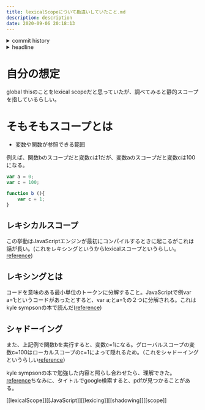 ```yaml
---
title: lexicalScopeについて勘違いしていたこと.md
description: description
date: 2020-09-06 20:18:13
---
```

<!-- history area start -->
<details><summary>commit history</summary><div><ol>
<li>2020/09/05 16:22:58 fba124f</li>
<li>2020/09/05 14:56:02 c6be393</li>
</ol></div></details>
<!-- history area end -->
<!-- toc area start -->
<details><summary>headline</summary><div>
<!-- START doctoc generated TOC please keep comment here to allow auto update -->
<!-- DON'T EDIT THIS SECTION, INSTEAD RE-RUN doctoc TO UPDATE -->


- [自分の想定](#%E8%87%AA%E5%88%86%E3%81%AE%E6%83%B3%E5%AE%9A)
- [そもそもスコープとは](#%E3%81%9D%E3%82%82%E3%81%9D%E3%82%82%E3%82%B9%E3%82%B3%E3%83%BC%E3%83%97%E3%81%A8%E3%81%AF)
  - [レキシカルスコープ](#%E3%83%AC%E3%82%AD%E3%82%B7%E3%82%AB%E3%83%AB%E3%82%B9%E3%82%B3%E3%83%BC%E3%83%97)
  - [レキシングとは](#%E3%83%AC%E3%82%AD%E3%82%B7%E3%83%B3%E3%82%B0%E3%81%A8%E3%81%AF)
  - [シャドーイング](#%E3%82%B7%E3%83%A3%E3%83%89%E3%83%BC%E3%82%A4%E3%83%B3%E3%82%B0)

<!-- END doctoc generated TOC please keep comment here to allow auto update -->

</div></details>

<!-- toc area end -->
# 自分の想定
global thisのことをlexical scopeだと思っていたが、調べてみると静的スコープを指しているらしい。

# そもそもスコープとは
- 変数や関数が参照できる範囲

例えば、関数bのスコープだと変数cは1だが、変数aのスコープだと変数cは100になる。

```javascript
var a = 0;
var c = 100;

function b (){
	var c = 1;
}
```

## レキシカルスコープ

この挙動はJavaScriptエンジンが最初にコンパイルするときに起こるがこれは話が長い。(これをレキシングというからlexicalスコープというらしい。[reference](https://uraway.hatenablog.com/entry/2018/01/24/120000))

## レキシングとは

コードを意味のある最小単位のトークンに分解すること。JavaScriptで例var a=1;というコードがあったとすると、var a;とa=1;の２つに分解される。これはkyle sympsonの本で読んだ([reference](https://amzn.to/2EZVdNE))

## シャドーイング

また、上記例で関数bを実行すると、変数c=1になる。グローバルスコープの変数c=100はローカルスコープのc=1によって隠れるため。（これをシャドーイングというらしい[reference](https://uraway.hatenablog.com/entry/2018/01/24/120000)）

kyle sympsonの本で勉強した内容と照らし合わせたら、理解できた。 [reference](https://amzn.to/2EZVdNE)ちなみに、タイトルでgoogle検索すると、pdfが見つかることがある。


[[lexicalScope]][[JavaScript]][[lexicing]][[shadowing]][[scope]]
